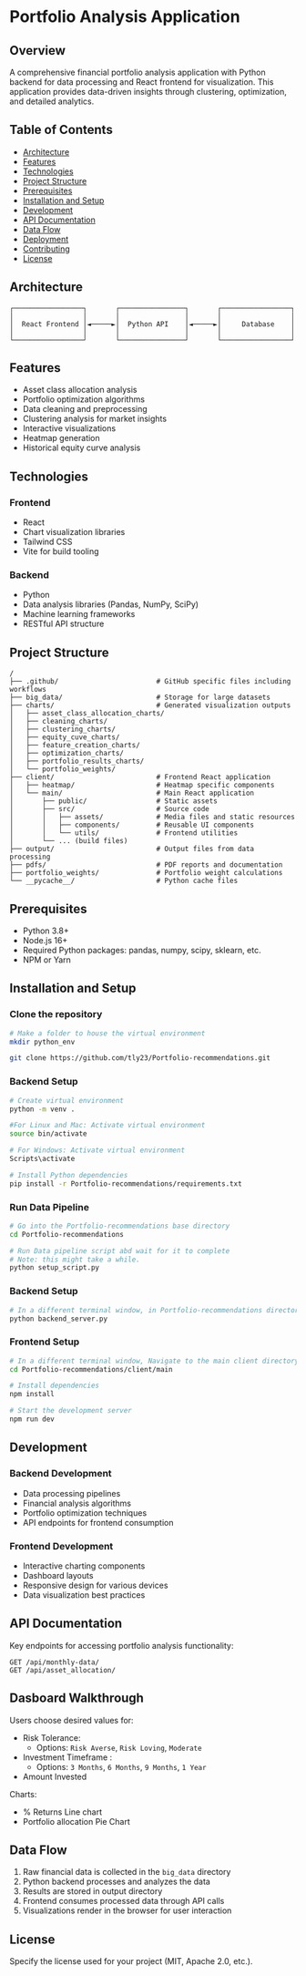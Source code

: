 # Portfolio Analysis Application

## Overview
A comprehensive financial portfolio analysis application with Python backend for data processing and React frontend for visualization. This application provides data-driven insights through clustering, optimization, and detailed analytics.

## Table of Contents
- [Architecture](#architecture)
- [Features](#features)
- [Technologies](#technologies)
- [Project Structure](#project-structure)
- [Prerequisites](#prerequisites)
- [Installation and Setup](#installation-and-setup)
- [Development](#development)
- [API Documentation](#api-documentation)
- [Data Flow](#data-flow)
- [Deployment](#deployment)
- [Contributing](#contributing)
- [License](#license)

## Architecture
```
┌─────────────────┐       ┌────────────────┐       ┌─────────────────┐
│                 │       │                │       │                 │
│  React Frontend │◄─────►│  Python API    │◄─────►│     Database    │
│                 │       │                │       │                 │
└─────────────────┘       └────────────────┘       └─────────────────┘
```

## Features
- Asset class allocation analysis
- Portfolio optimization algorithms
- Data cleaning and preprocessing
- Clustering analysis for market insights
- Interactive visualizations
- Heatmap generation
- Historical equity curve analysis

## Technologies

### Frontend
- React
- Chart visualization libraries
- Tailwind CSS
- Vite for build tooling

### Backend
- Python
- Data analysis libraries (Pandas, NumPy, SciPy)
- Machine learning frameworks
- RESTful API structure


## Project Structure
```
/
├── .github/                        # GitHub specific files including workflows
├── big_data/                       # Storage for large datasets
├── charts/                         # Generated visualization outputs
│   ├── asset_class_allocation_charts/
│   ├── cleaning_charts/
│   ├── clustering_charts/
│   ├── equity_cuve_charts/
│   ├── feature_creation_charts/
│   ├── optimization_charts/
│   ├── portfolio_results_charts/
│   └── portfolio_weights/
├── client/                         # Frontend React application
│   ├── heatmap/                    # Heatmap specific components
│   └── main/                       # Main React application
│       ├── public/                 # Static assets
│       ├── src/                    # Source code
│       │   ├── assets/             # Media files and static resources
│       │   ├── components/         # Reusable UI components
│       │   └── utils/              # Frontend utilities
│       └── ... (build files)
├── output/                         # Output files from data processing
├── pdfs/                           # PDF reports and documentation
├── portfolio_weights/              # Portfolio weight calculations
└── __pycache__/                    # Python cache files
```

## Prerequisites
- Python 3.8+
- Node.js 16+
- Required Python packages: pandas, numpy, scipy, sklearn, etc.
- NPM or Yarn

## Installation and Setup

### Clone the repository
```bash
# Make a folder to house the virtual environment 
mkdir python_env

git clone https://github.com/tly23/Portfolio-recommendations.git

```

### Backend Setup
```bash
# Create virtual environment
python -m venv .

#For Linux and Mac: Activate virtual environment
source bin/activate  

# For Windows: Activate virtual environment
Scripts\activate

# Install Python dependencies
pip install -r Portfolio-recommendations/requirements.txt
```

### Run Data Pipeline
```bash
# Go into the Portfolio-recommendations base directory
cd Portfolio-recommendations

# Run Data pipeline script abd wait for it to complete
# Note: this might take a while.
python setup_script.py
```

### Backend Setup
```bash
# In a different terminal window, in Portfolio-recommendations directory, start the backend server
python backend_server.py
```

### Frontend Setup
```bash
# In a different terminal window, Navigate to the main client directory
cd Portfolio-recommendations/client/main

# Install dependencies
npm install

# Start the development server
npm run dev
```

## Development

### Backend Development
- Data processing pipelines
- Financial analysis algorithms
- Portfolio optimization techniques
- API endpoints for frontend consumption

### Frontend Development
- Interactive charting components
- Dashboard layouts
- Responsive design for various devices
- Data visualization best practices

## API Documentation
Key endpoints for accessing portfolio analysis functionality:

```
GET /api/monthly-data/
GET /api/asset_allocation/
```
## Dasboard Walkthrough
Users choose desired values for:
- Risk Tolerance:
    - Options: ```Risk Averse```, ```Risk Loving```, ```Moderate```
- Investment Timeframe : 
    - Options: ```3 Months```, ```6 Months```, ```9 Months```, ```1 Year```
- Amount Invested

Charts:
- % Returns Line chart
- Portfolio allocation Pie Chart 

## Data Flow
1. Raw financial data is collected in the `big_data` directory
2. Python backend processes and analyzes the data
3. Results are stored in output directory
4. Frontend consumes processed data through API calls
5. Visualizations render in the browser for user interaction


## License
Specify the license used for your project (MIT, Apache 2.0, etc.).
